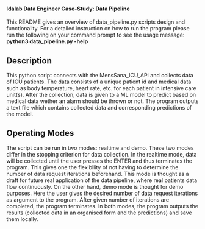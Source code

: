 #### Idalab Data Engineer Case-Study: Data Pipeline
This README gives an overview of data_pipeline.py scripts design and functionality. For a detailed instruction on how to run the program please run the
following on your command prompt to see the usage message: **python3 data_pipeline.py -help**

## Description
This python script connects with the MensSana_ICU_API and collects data of ICU patients.
The data consists of a unique patient id and medical data such as body temperature, heart rate, etc. for each patient in intensive care unit(s).
After the collection, data is given to a ML model to predict based on medical data wether an alarm should be thrown or not.
The program outputs a text file which contains collected data and corresponding predictions of the model. 

## Operating Modes
The script can be run in two modes: realtime and demo.
These two modes differ in the stopping criterion for data collection.
In the realtime mode, data will be collected until the user presses the ENTER and thus terminates the program. This gives one the flexibility of not having 
to determine the number of data request iterations beforehand. This mode is thought as a draft for future real application of the data pipeline, where
real patients data flow continuously.
On the other hand, demo mode is thought for demo purposes. Here the user gives the desired number of data request iterations as argument to the program. After given number of iterations are completed, the program terminates.
In both modes, the program outputs the results (collected data in an organised form and the predictions) and save them locally.

